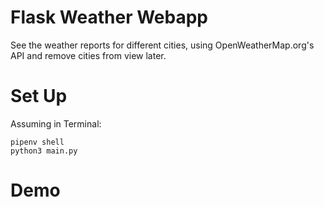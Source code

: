 # Flask Weather Webapp

See the weather reports for different cities, using OpenWeatherMap.org's API and remove cities from view later.

# Set Up
Assuming in Terminal:
```
pipenv shell
python3 main.py
```

# Demo
